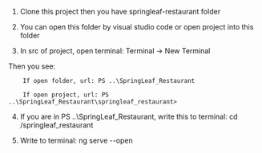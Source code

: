 1. Clone this project then you have springleaf-restaurant folder

2. You can open this folder by visual studio code or open project into this folder

3. In src of project, open terminal: Terminal -> New Terminal

Then you see:

        If open folder, url: PS ..\SpringLeaf_Restaurant
  
        If open project, url: PS ..\SpringLeaf_Restaurant\springleaf_restaurant>

4. If you are in PS ..\SpringLeaf_Restaurant, write this to terminal: cd /springleaf_restaurant

5. Write to terminal: ng serve --open

